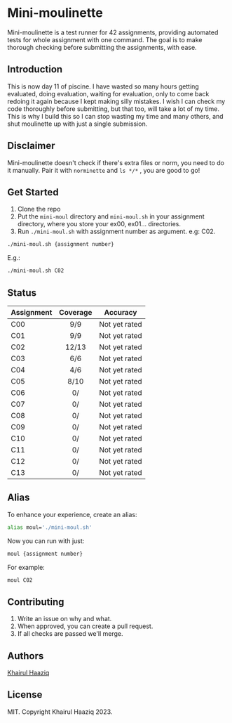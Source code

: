 # Mini-moulinette

Mini-moulinette is a test runner for 42 assignments, providing automated tests for whole assignment with one command. The goal is to make thorough checking before submitting the assignments, with ease.

## Introduction

This is now day 11 of piscine. I have wasted so many hours getting evaluated, doing evaluation, waiting for evaluation, only to come back redoing it again because I kept making silly mistakes. I wish I can check my code thoroughly before submitting, but that too, will take a lot of my time. This is why I build this so I can stop wasting my time and many others, and shut moulinette up with just a single submission.

## Disclaimer

Mini-moulinette doesn't check if there's extra files or norm, you need to do it manually. Pair it with `norminette` and `ls */*` , you are good to go!

## Get Started

1. Clone the repo
2. Put the `mini-moul` directory and `mini-moul.sh` in your assignment directory, where you store your ex00, ex01... directories.
3. Run `./mini-moul.sh` with assignment number as argument. e.g: C02.

```bash
./mini-moul.sh {assignment number}
```

E.g.:

```bash
./mini-moul.sh C02
```

## Status

| Assignment            | Coverage                   | Accuracy         |
| :-------------------- | :------------------------: | :--------------: |
| C00                   | 9/9                        | Not yet rated    |
| C01                   | 9/9                        | Not yet rated    |
| C02                   | 12/13                      | Not yet rated    |
| C03                   | 6/6                        | Not yet rated    |
| C04                   | 4/6                        | Not yet rated    |
| C05                   | 8/10                       | Not yet rated    |
| C06                   | 0/                         | Not yet rated    |
| C07                   | 0/                         | Not yet rated    |
| C08                   | 0/                         | Not yet rated    |
| C09                   | 0/                         | Not yet rated    |
| C10                   | 0/                         | Not yet rated    |
| C11                   | 0/                         | Not yet rated    |
| C12                   | 0/                         | Not yet rated    |
| C13                   | 0/                         | Not yet rated    |

## Alias

To enhance your experience, create an alias:

```bash
alias moul='./mini-moul.sh'
```

Now you can run with just:

```bash
moul {assignment number}
```

For example:

```bash
moul C02
```

## Contributing

1. Write an issue on why and what.
2. When approved, you can create a pull request.
3. If all checks are passed we'll merge.

## Authors

[Khairul Haaziq](@khairulhaaziq)

## License

MIT. Copyright Khairul Haaziq 2023.
